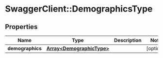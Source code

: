 # SwaggerClient::DemographicsType

## Properties
Name | Type | Description | Notes
------------ | ------------- | ------------- | -------------
**demographics** | [**Array&lt;DemographicType&gt;**](DemographicType.md) |  | [optional] 

